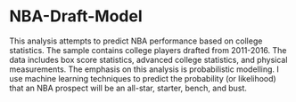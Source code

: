 # NBA-Draft-Model
This analysis attempts to predict NBA performance based on college statistics. The sample contains college players drafted from 2011-2016. The data includes box score statistics, advanced college statistics, and physical measurements. The emphasis on this analysis is probabilistic modelling. I use machine learning techniques to predict the probability (or likelihood) that an NBA prospect will be an all-star, starter, bench, and bust. 
